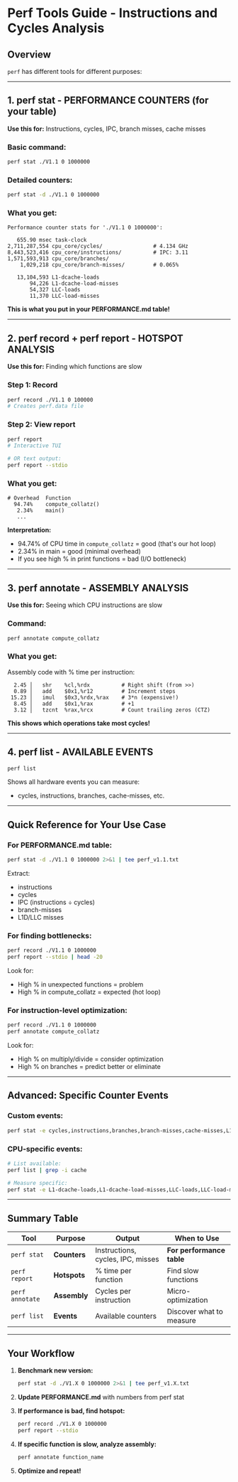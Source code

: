 # Perf Tools Guide - Instructions and Cycles Analysis

## Overview

`perf` has different tools for different purposes:

---

## 1. perf stat - PERFORMANCE COUNTERS (for your table)

**Use this for:** Instructions, cycles, IPC, branch misses, cache misses

### Basic command:
```bash
perf stat ./V1.1 0 1000000
```

### Detailed counters:
```bash
perf stat -d ./V1.1 0 1000000
```

### What you get:
```
Performance counter stats for './V1.1 0 1000000':

   655.90 msec task-clock
2,711,287,554 cpu_core/cycles/                # 4.134 GHz
8,443,523,416 cpu_core/instructions/          # IPC: 3.11
1,571,593,913 cpu_core/branches/
    1,029,218 cpu_core/branch-misses/         # 0.065%
      
   13,104,593 L1-dcache-loads
       94,226 L1-dcache-load-misses
       54,327 LLC-loads
       11,370 LLC-load-misses
```

**This is what you put in your PERFORMANCE.md table!**

---

## 2. perf record + perf report - HOTSPOT ANALYSIS

**Use this for:** Finding which functions are slow

### Step 1: Record
```bash
perf record ./V1.1 0 100000
# Creates perf.data file
```

### Step 2: View report
```bash
perf report
# Interactive TUI

# OR text output:
perf report --stdio
```

### What you get:
```
# Overhead  Function
  94.74%    compute_collatz()
   2.34%    main()
   ...
```

**Interpretation:**
- 94.74% of CPU time in `compute_collatz` = good (that's our hot loop)
- 2.34% in main = good (minimal overhead)
- If you see high % in print functions = bad (I/O bottleneck)

---

## 3. perf annotate - ASSEMBLY ANALYSIS

**Use this for:** Seeing which CPU instructions are slow

### Command:
```bash
perf annotate compute_collatz
```

### What you get:
Assembly code with % time per instruction:
```
  2.45 │   shr    %cl,%rdx          # Right shift (from >>)
  0.89 │   add    $0x1,%r12         # Increment steps
 15.23 │   imul   $0x3,%rdx,%rax    # 3*n (expensive!)
  8.45 │   add    $0x1,%rax         # +1
  3.12 │   tzcnt  %rax,%rcx         # Count trailing zeros (CTZ)
```

**This shows which operations take most cycles!**

---

## 4. perf list - AVAILABLE EVENTS

```bash
perf list
```

Shows all hardware events you can measure:
- cycles, instructions, branches, cache-misses, etc.

---

## Quick Reference for Your Use Case

### For PERFORMANCE.md table:
```bash
perf stat -d ./V1.1 0 1000000 2>&1 | tee perf_v1.1.txt
```

Extract:
- instructions
- cycles  
- IPC (instructions ÷ cycles)
- branch-misses
- L1D/LLC misses

### For finding bottlenecks:
```bash
perf record ./V1.1 0 1000000
perf report --stdio | head -20
```

Look for:
- High % in unexpected functions = problem
- High % in compute_collatz = expected (hot loop)

### For instruction-level optimization:
```bash
perf record ./V1.1 0 1000000
perf annotate compute_collatz
```

Look for:
- High % on multiply/divide = consider optimization
- High % on branches = predict better or eliminate

---

## Advanced: Specific Counter Events

### Custom events:
```bash
perf stat -e cycles,instructions,branches,branch-misses,cache-misses,L1-dcache-load-misses ./V1.1 0 1000000
```

### CPU-specific events:
```bash
# List available:
perf list | grep -i cache

# Measure specific:
perf stat -e L1-dcache-loads,L1-dcache-load-misses,LLC-loads,LLC-load-misses ./V1.1 0 1000000
```

---

## Summary Table

| Tool | Purpose | Output | When to Use |
|------|---------|--------|-------------|
| `perf stat` | **Counters** | Instructions, cycles, IPC, misses | **For performance table** |
| `perf report` | **Hotspots** | % time per function | Find slow functions |
| `perf annotate` | **Assembly** | Cycles per instruction | Micro-optimization |
| `perf list` | **Events** | Available counters | Discover what to measure |

---

## Your Workflow

1. **Benchmark new version:**
   ```bash
   perf stat -d ./V1.X 0 1000000 2>&1 | tee perf_v1.X.txt
   ```

2. **Update PERFORMANCE.md** with numbers from perf stat

3. **If performance is bad, find hotspot:**
   ```bash
   perf record ./V1.X 0 1000000
   perf report --stdio
   ```

4. **If specific function is slow, analyze assembly:**
   ```bash
   perf annotate function_name
   ```

5. **Optimize and repeat!**
